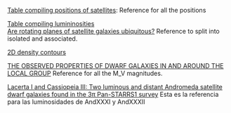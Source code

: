[Table compiling positions of satellites](https://arxiv.org/pdf/1307.6210.pdf): Reference for all the positions
    
[Table compiling lumininosities](http://arxiv.org/pdf/1401.1208v2.pdf)  
[Are rotating planes of satellite galaxies ubiquitous?](http://arxiv.org/abs/1505.05876)  Reference to split into isolated and associated.

[2D density contours](https://gist.github.com/adrn/3993992)  

[THE OBSERVED PROPERTIES OF DWARF GALAXIES IN AND AROUND THE LOCAL GROUP](http://adsabs.harvard.edu/cgi-bin/bib_query?arXiv:1204.1562) Reference for all the M_V magnitudes. 

[Lacerta I and Cassiopeia III: Two luminous and distant Andromeda satellite dwarf galaxies found in the 3π Pan-STARRS1 survey](https://arxiv.org/abs/1305.5301v1) Esta es la referencia para las luminosidades de AndXXXI y AndXXXII  